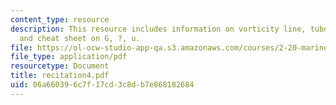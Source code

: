 ```yaml
---
content_type: resource
description: This resource includes information on vorticity line, tube, ring, flux,
  and cheat sheet on G, ?, u.
file: https://ol-ocw-studio-app-qa.s3.amazonaws.com/courses/2-20-marine-hydrodynamics-13-021-spring-2005/06a660396c7f17cd3c8db7e868182684_recitation4.pdf
file_type: application/pdf
resourcetype: Document
title: recitation4.pdf
uid: 06a66039-6c7f-17cd-3c8d-b7e868182684
---
```

